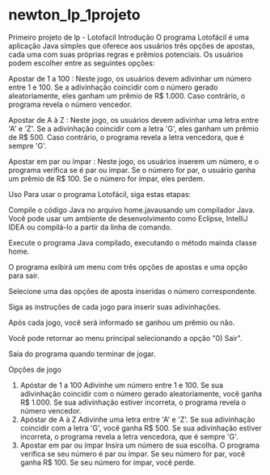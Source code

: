 # newton_lp_1projeto
Primeiro projeto de lp - Lotofacil
Introdução
O programa Lotofácil é uma aplicação Java simples que oferece aos usuários três opções de apostas, cada uma com suas próprias regras e prêmios potenciais. Os usuários podem escolher entre as seguintes opções:

Apostar de 1 a 100 : Neste jogo, os usuários devem adivinhar um número entre 1 e 100. Se a adivinhação coincidir com o número gerado aleatoriamente, eles ganham um prêmio de R$ 1.000. Caso contrário, o programa revela o número vencedor.

Apostar de A à Z : Neste jogo, os usuários devem adivinhar uma letra entre 'A' e 'Z'. Se a adivinhação coincidir com a letra 'G', eles ganham um prêmio de R$ 500. Caso contrário, o programa revela a letra vencedora, que é sempre 'G'.

Apostar em par ou ímpar : Neste jogo, os usuários inserem um número, e o programa verifica se é par ou ímpar. Se o número for par, o usuário ganha um prêmio de R$ 100. Se o número for ímpar, eles perdem.

Uso
Para usar o programa Lotofácil, siga estas etapas:

Compile o código Java no arquivo home.javausando um compilador Java. Você pode usar um ambiente de desenvolvimento como Eclipse, IntelliJ IDEA ou compilá-lo a partir da linha de comando.

Execute o programa Java compilado, executando o método mainda classe home.

O programa exibirá um menu com três opções de apostas e uma opção para sair.

Selecione uma das opções de aposta inseridas o número correspondente.

Siga as instruções de cada jogo para inserir suas adivinhações.

Após cada jogo, você será informado se ganhou um prêmio ou não.

Você pode retornar ao menu principal selecionando a opção "0) Sair".

Saia do programa quando terminar de jogar.

Opções de jogo
1) Apóstar de 1 a 100
Adivinhe um número entre 1 e 100.
Se sua adivinhação coincidir com o número gerado aleatoriamente, você ganha R$ 1.000.
Se sua adivinhação estiver incorreta, o programa revela o número vencedor.
2) Apóstar de A à Z
Adivinhe uma letra entre 'A' e 'Z'.
Se sua adivinhação coincidir com a letra 'G', você ganha R$ 500.
Se sua adivinhação estiver incorreta, o programa revela a letra vencedora, que é sempre 'G'.
3) Apostar em par ou ímpar
Insira um número de sua escolha.
O programa verifica se seu número é par ou ímpar.
Se seu número for par, você ganha R$ 100.
Se seu número for ímpar, você perde.

